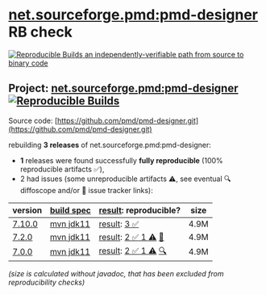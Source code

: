 [net.sourceforge.pmd:pmd-designer](https://central.sonatype.com/artifact/net.sourceforge.pmd/pmd-designer/versions) RB check
=======

[![Reproducible Builds](https://reproducible-builds.org/images/logos/rb.svg) an independently-verifiable path from source to binary code](https://reproducible-builds.org/)

## Project: [net.sourceforge.pmd:pmd-designer](https://central.sonatype.com/artifact/net.sourceforge.pmd/pmd-designer/versions) [![Reproducible Builds](https://img.shields.io/endpoint?url=https://raw.githubusercontent.com/jvm-repo-rebuild/reproducible-central/master/content/net/sourceforge/pmd/pmd-designer/badge.json)](https://github.com/jvm-repo-rebuild/reproducible-central/blob/master/content/net/sourceforge/pmd/pmd-designer/README.md)

Source code: [https://github.com/pmd/pmd-designer.git](https://github.com/pmd/pmd-designer.git)

rebuilding **3 releases** of net.sourceforge.pmd:pmd-designer:
- **1** releases were found successfully **fully reproducible** (100% reproducible artifacts :white_check_mark:),
- 2 had issues (some unreproducible artifacts :warning:, see eventual :mag: diffoscope and/or :memo: issue tracker links):

| version | [build spec](/BUILDSPEC.md) | [result](https://reproducible-builds.org/docs/jvm/): reproducible? | size |
| -- | --------- | ------ | -- |
| [7.10.0](https://central.sonatype.com/artifact/net.sourceforge.pmd/pmd-designer/7.10.0/pom) | [mvn jdk11](pmd-designer-7.10.0.buildspec) | [result](pmd-designer-7.10.0.buildinfo): [3 :white_check_mark: ](pmd-designer-7.10.0.buildcompare) | 4.9M |
| [7.2.0](https://central.sonatype.com/artifact/net.sourceforge.pmd/pmd-designer/7.2.0/pom) | [mvn jdk11](pmd-designer-7.2.0.buildspec) | [result](pmd-designer-7.2.0.buildinfo): [2 :white_check_mark:  1 :warning:](pmd-designer-7.2.0.buildcompare) [:memo:](https://github.com/pmd/pmd-designer/commit/1548f5f27ba2981b890827fecbd0612fa70a0362) | 4.9M |
| [7.0.0](https://central.sonatype.com/artifact/net.sourceforge.pmd/pmd-designer/7.0.0/pom) | [mvn jdk11](pmd-designer-7.0.0.buildspec) | [result](pmd-designer-7.0.0.buildinfo): [2 :white_check_mark:  1 :warning:](pmd-designer-7.0.0.buildcompare) [:mag:](pmd-designer-7.0.0.diffoscope) | 4.9M |

<i>(size is calculated without javadoc, that has been excluded from reproducibility checks)</i>
